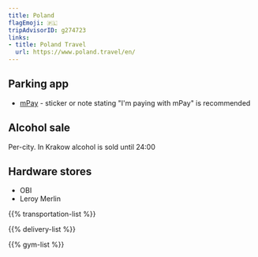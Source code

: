 ```yaml
---
title: Poland
flagEmoji: 🇵🇱
tripAdvisorID: g274723
links:
- title: Poland Travel
  url: https://www.poland.travel/en/
---
```


## Parking app
- [mPay](https://www.mpay.pl) - sticker or note stating "I'm paying with mPay" is recommended

## Alcohol sale
Per-city. In Krakow alcohol is sold until 24:00

## Hardware stores
- OBI
- Leroy Merlin

{{% transportation-list %}}

{{% delivery-list %}}

{{% gym-list %}}
